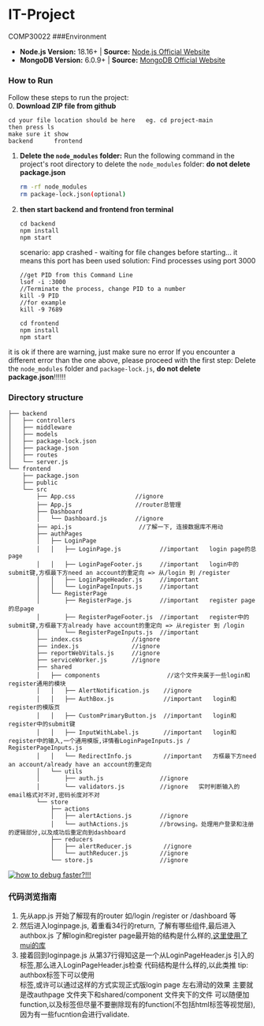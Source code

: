 # IT-Project
COMP30022
###Environment
- **Node.js Version:** 18.16+ | **Source:** [Node.js Official Website](https://nodejs.org/en)
- **MongoDB Version:** 6.0.9+ | **Source:** [MongoDB Official Website](https://www.mongodb.com/try/download/community)
### How to Run

Follow these steps to run the project:  
0. **Download ZIP file from github**
   ```
   cd your file location should be here   eg. cd project-main
   then press ls
   make sure it show
   backend		frontend
   ```

1. **Delete the `node_modules` folder:**
   Run the following command in the project's root directory to delete the `node_modules` folder:  **do not delete package.json**
   ```sh
   rm -rf node_modules
   rm package-lock.json(optional)
2. **then start backend and frontend fron terminal**
   ```
   cd backend
   npm install
   npm start
   ```
   scenario: app crashed - waiting for file changes before starting...
   it means this port has been used
   solution:
   Find processes using port 3000
   ```
   //get PID from this Command Line
   lsof -i :3000
   //Terminate the process, change PID to a number
   kill -9 PID
   //for example
   kill -9 7689
   ```
   ```
   cd frontend
   npm install
   npm start
   ```
it is ok if there are warning, just make sure no error
If you encounter a different error than the one above, please proceed with the first step: Delete the `node_modules` folder and `package-lock.js`, **do not delete package.json**!!!!!!

   
### Directory structure

```
├── backend
│   ├── controllers
│   ├── middleware
│   ├── models
│   ├── package-lock.json
│   ├── package.json
│   ├── routes
│   └── server.js
└── frontend
    ├── package.json
    ├── public
    └── src
        ├── App.css                 //ignore
        ├── App.js                  //router总管理
        ├── Dashboard
        │   └── Dashboard.js        //ignore
        ├── api.js                   //了解一下, 连接数据库不用动
        ├── authPages 
        │   ├── LoginPage
        │   │   ├── LoginPage.js           //important   login page的总page
        │   │   ├── LoginPageFooter.js     //important   login中的submit键,方框最下方need an account的重定向 => 从/login 到 /register
        │   │   ├── LoginPageHeader.js     //important
        │   │   └── LoginPageInputs.js     //important
        │   └── RegisterPage
        │       ├── RegisterPage.js        //important   register page的总page
        │       ├── RegisterPageFooter.js  //important   register中的submit键,方框最下方already have account的重定向 => 从register 到 /login
        │       └── RegisterPageInputs.js  //important
        ├── index.css              //ignore
        ├── index.js               //ignore
        ├── reportWebVitals.js     //ignore
        ├── serviceWorker.js       //ignore
        ├── shared
        │   ├── components                   //这个文件夹属于一些login和register通用的模块
        │   │   ├── AlertNotification.js    //ignore  
        │   │   ├── AuthBox.js              //important   login和register的模版页
        │   │   ├── CustomPrimaryButton.js  //important   login和register中的submit键
        │   │   ├── InputWithLabel.js       //important   login和register中的输入,一个通用模版,详情看LoginPageInputs.js / RegisterPageInputs.js
        │   │   └── RedirectInfo.js         //important   方框最下方need an account/already have an account的重定向
        │   └── utils
        │       ├── auth.js                //ignore
        │       └── validators.js          //ignore   实时判断输入的email格式对不对,密码长度对不对
        └── store
            ├── actions
            │   ├── alertActions.js        //ignore
            │   └── authActions.js         //browsing。处理用户登录和注册的逻辑部分,以及成功后重定向到dashboard
            ├── reducers
            │   ├── alertReducer.js         //ignore
            │   └── authReducer.js         //ignore
            └── store.js                   //ignore
```
[![how to debug faster?!!!](https://i.postimg.cc/gj8MYTXc/2023-09-06-2-13-30.png)](https://postimg.cc/m1Z3jVyK)

### 代码浏览指南
1. 先从app.js 开始了解现有的router 如/login /register or /dashboard 等
2. 然后进入loginpage.js, 着重看34行的return, 了解有哪些组件,最后进入 authbox.js 了解login和register page最开始的结构是什么样的,[这里使用了mui的库](https://mui.com/material-ui/react-box/)
3. 接着回到loginpage.js 从第37行得知这是一个从LoginPageHeader.js 引入的标签,那么进入LoginPageHeader.js检查 代码结构是什么样的,以此类推
tip: authbox标签下可以使用<div></div>标签,或许可以通过这样的方式实现正式版login page 左右滑动的效果
主要就是改authpage 文件夹下和shared/component 文件夹下的文件
可以随便加function,以及标签但尽量不要删除现有的function(不包括html标签等视觉层),因为有一些fucntion会进行validate.

